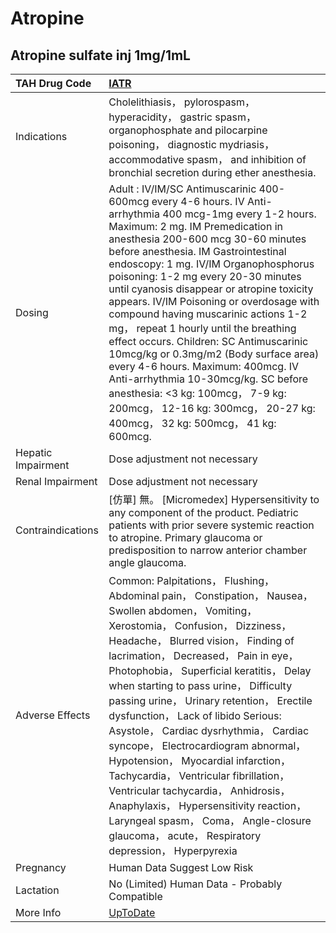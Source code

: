 # Atropine

## Atropine sulfate inj 1mg/1mL

| TAH Drug Code      | [IATR](https://www.tahsda.org.tw/drugs/hissearch.php?drug_code=IATR)                                                                                                                                                                                                                                                                                                                                                                                                                                                                                                                                                                                                                                                                                                 |
|:-------------------|:---------------------------------------------------------------------------------------------------------------------------------------------------------------------------------------------------------------------------------------------------------------------------------------------------------------------------------------------------------------------------------------------------------------------------------------------------------------------------------------------------------------------------------------------------------------------------------------------------------------------------------------------------------------------------------------------------------------------------------------------------------------------|
| Indications        | Cholelithiasis， pylorospasm， hyperacidity， gastric spasm， organophosphate and pilocarpine poisoning， diagnostic mydriasis， accommodative spasm， and inhibition of bronchial secretion during ether anesthesia.                                                                                                                                                                                                                                                                                                                                                                                                                                                                                                                                                |
| Dosing             | Adult : IV/IM/SC Antimuscarinic 400-600mcg every 4-6 hours. IV Anti-arrhythmia 400 mcg-1mg every 1-2 hours. Maximum: 2 mg. IM Premedication in anesthesia 200-600 mcg 30-60 minutes before anesthesia. IM Gastrointestinal endoscopy: 1 mg. IV/IM Organophosphorus poisoning: 1-2 mg every 20-30 minutes until cyanosis disappear or atropine toxicity appears. IV/IM Poisoning or overdosage with compound having muscarinic actions 1-2 mg， repeat 1 hourly until the breathing effect occurs. Children: SC Antimuscarinic 10mcg/kg or 0.3mg/m2 (Body surface area) every 4-6 hours. Maximum: 400mcg. IV Anti-arrhythmia 10-30mcg/kg. SC before anesthesia: <3 kg: 100mcg， 7-9 kg: 200mcg， 12-16 kg: 300mcg， 20-27 kg: 400mcg， 32 kg: 500mcg， 41 kg: 600mcg. |
| Hepatic Impairment | Dose adjustment not necessary                                                                                                                                                                                                                                                                                                                                                                                                                                                                                                                                                                                                                                                                                                                                        |
| Renal Impairment   | Dose adjustment not necessary                                                                                                                                                                                                                                                                                                                                                                                                                                                                                                                                                                                                                                                                                                                                        |
| Contraindications  | [仿單] 無。 [Micromedex] Hypersensitivity to any component of the product. Pediatric patients with prior severe systemic reaction to atropine. Primary glaucoma or predisposition to narrow anterior chamber angle glaucoma.                                                                                                                                                                                                                                                                                                                                                                                                                                                                                                                                         |
| Adverse Effects    | Common: Palpitations， Flushing， Abdominal pain， Constipation， Nausea， Swollen abdomen， Vomiting， Xerostomia， Confusion， Dizziness， Headache， Blurred vision， Finding of lacrimation， Decreased， Pain in eye， Photophobia， Superficial keratitis， Delay when starting to pass urine， Difficulty passing urine， Urinary retention， Erectile dysfunction， Lack of libido Serious: Asystole， Cardiac dysrhythmia， Cardiac syncope， Electrocardiogram abnormal， Hypotension， Myocardial infarction， Tachycardia， Ventricular fibrillation， Ventricular tachycardia， Anhidrosis， Anaphylaxis， Hypersensitivity reaction， Laryngeal spasm， Coma， Angle-closure glaucoma， acute， Respiratory depression， Hyperpyrexia                  |
| Pregnancy          | Human Data Suggest Low Risk                                                                                                                                                                                                                                                                                                                                                                                                                                                                                                                                                                                                                                                                                                                                          |
| Lactation          | No (Limited) Human Data - Probably Compatible                                                                                                                                                                                                                                                                                                                                                                                                                                                                                                                                                                                                                                                                                                                        |
| More Info          | [UpToDate](https://www.uptodate.com/contents/atropine-drug-information)                                                                                                                                                                                                                                                                                                                                                                                                                                                                                                                                                                                                                                                                                              |

